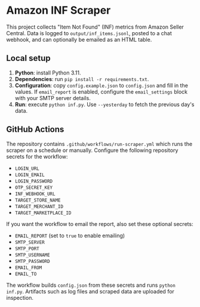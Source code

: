# Amazon INF Scraper

This project collects "Item Not Found" (INF) metrics from Amazon Seller Central. Data is logged to `output/inf_items.jsonl`, posted to a chat webhook, and can optionally be emailed as an HTML table.

## Local setup

1. **Python**: install Python 3.11.
2. **Dependencies**: run `pip install -r requirements.txt`.
3. **Configuration**: copy `config.example.json` to `config.json` and fill in the values. If `email_report` is enabled, configure the `email_settings` block with your SMTP server details.
4. **Run**: execute `python inf.py`. Use `--yesterday` to fetch the previous day's data.

## GitHub Actions

The repository contains `.github/workflows/run-scraper.yml` which runs the scraper on a schedule or manually. Configure the following repository secrets for the workflow:

- `LOGIN_URL`
- `LOGIN_EMAIL`
- `LOGIN_PASSWORD`
- `OTP_SECRET_KEY`
- `INF_WEBHOOK_URL`
- `TARGET_STORE_NAME`
- `TARGET_MERCHANT_ID`
- `TARGET_MARKETPLACE_ID`

If you want the workflow to email the report, also set these optional secrets:

- `EMAIL_REPORT` (set to `true` to enable emailing)
- `SMTP_SERVER`
- `SMTP_PORT`
- `SMTP_USERNAME`
- `SMTP_PASSWORD`
- `EMAIL_FROM`
- `EMAIL_TO`

The workflow builds `config.json` from these secrets and runs `python inf.py`. Artifacts such as log files and scraped data are uploaded for inspection.



